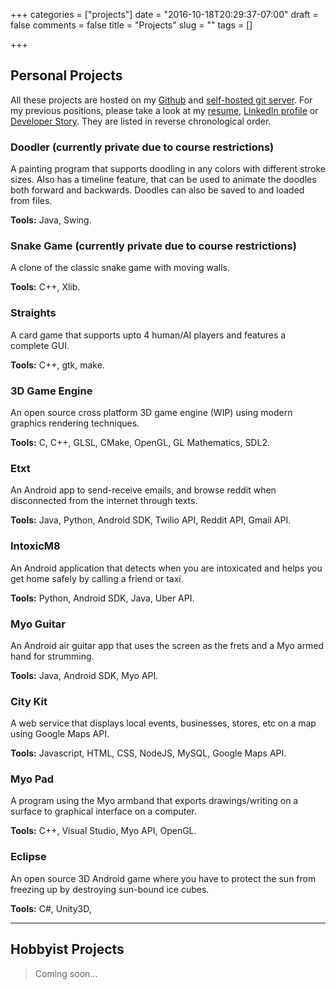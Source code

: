 +++
categories = ["projects"]
date = "2016-10-18T20:29:37-07:00"
draft = false
comments = false
title = "Projects"
slug = ""
tags = []

+++


Personal Projects
-----------------

All these projects are hosted on my [Github](https://github.com/sadmansk) and 
[self-hosted git server](https://git.sadmansk.com). For my previous positions,
please take a look at my [resume](resume.pdf), [LinkedIn profile](https://linkedin.com/in/sadmansk)
or [Developer Story](https://stackoverflow.com/story/sadmansk). They are listed
in reverse chronological order.

### Doodler (currently private due to course restrictions)
A painting program that supports doodling in any colors with different stroke sizes.
Also has a timeline feature, that can be used to animate the doodles both forward
and backwards. Doodles can also be saved to and loaded from files.

**Tools:** Java, Swing.

### Snake Game (currently private due to course restrictions)
A clone of the classic snake game with moving walls.

**Tools:** C++, Xlib.

### Straights  <a href="https://github.com/sadmansk/straights"><i class="fa fa-github" aria-hidden="true"></i></a>
A card game that supports upto 4 human/AI players and features a complete GUI.

**Tools:** C++, gtk, make.


### 3D Game Engine  <a href="https://github.com/sadmansk/GameEngine"><i class="fa fa-github" aria-hidden="true"></i></a> <a href="https://git.sadmansk.com/sadmansk/GameEngine"><i class="fa fa-gitlab" aria-hidden="true"></i></a>
An open source cross platform 3D game engine (WIP) using modern graphics rendering techniques.

**Tools:** C, C++, GLSL, CMake, OpenGL, GL Mathematics, SDL2.


### Etxt  <a href="https://github.com/sadmansk/Etxt"><i class="fa fa-github" aria-hidden="true"></i></a>
An Android app to send-receive emails, and browse reddit when disconnected from the internet through texts.

**Tools:** Java, Python, Android SDK, Twilio API, Reddit API, Gmail API.


### IntoxicM8 <a href="https://github.com/IntoxicM8"><i class="fa fa-github" aria-hidden="true"></i></a>
An Android application that detects when you are intoxicated and helps you get home safely by calling a friend or taxi.

**Tools:** Python, Android SDK, Java, Uber API.


### Myo Guitar <a href="https://github.com/jgzuke/MyoProject"><i class="fa fa-github" aria-hidden="true"></i></a>
An Android air guitar app that  uses the screen as the frets and a Myo armed hand for strumming.

**Tools:** Java, Android SDK, Myo API.


### City Kit <a href="https://github.com/ProjectShrike/CityKit"><i class="fa fa-github" aria-hidden="true"></i></a>
A web service that displays local events, businesses, stores, etc on a map using Google Maps API.

**Tools:** Javascript, HTML, CSS, NodeJS, MySQL, Google Maps API.


### Myo Pad <a href="https://github.com/sadmansk/MyoPad"><i class="fa fa-github" aria-hidden="true"></i></a>
A program using the Myo armband that exports drawings/writing on a surface to graphical interface on a computer.

**Tools:** C++, Visual Studio, Myo API, OpenGL.


### Eclipse <a href="https://github.com/sadmansk/Eclipse"><i class="fa fa-github" aria-hidden="true"></i></a> <a href="https://git.sadmansk.com/sadmansk/Eclipse"><i class="fa fa-gitlab" aria-hidden="true"></i></a>
An open source 3D Android game where you have to protect the sun from freezing up by destroying sun-bound ice cubes.

**Tools:** C#, Unity3D,


---

Hobbyist Projects
-----------------
> Coming soon...
